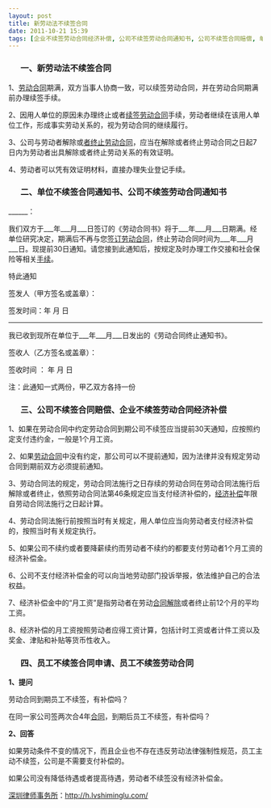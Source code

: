 ```yaml
---
layout: post
title: 新劳动法不续签合同
date: 2011-10-21 15:39
tags: [企业不续签劳动合同经济补偿, 公司不续签劳动合同通知书, 公司不续签合同赔偿, 单位不续签合同通知书, 合同, 员工不续签劳动合同, 员工不续签合同申请, 深圳劳动法律师网]
---
```

<ol>
<h3>一、新劳动法不续签合同</h3>
</ol>
1、<a href="http://h.lvshiminglu.com/law/tag/%e5%8a%b3%e5%8a%a8%e5%90%88%e5%90%8c" target="_blank">劳动合同</a>期满，双方当事人协商一致，可以续签劳动合同，并在劳动合同期满前办理续签手续。

2、因用人单位的原因未办理终止或者<a href="http://h.lvshiminglu.com/law/780.html" target="_blank">续签劳动合同</a>手续，劳动者继续在该用人单位工作，形成事实劳动关系的，视为劳动合同的继续履行。

3、公司与劳动者解除或<a href="http://h.lvshiminglu.com/law/tag/%E5%8A%B3%E5%8A%A8%E5%90%88%E5%90%8C%E7%BB%88%E6%AD%A2%E5%8D%8F%E8%AE%AE%E8%8C%83%E6%9C%AC" target="_blank">者终止劳动合同</a>，应当在解除或者终止劳动合同之日起7日内为劳动者出具解除或者终止劳动关系的有效证明。

4、劳动者可以凭有效证明材料，直接办理失业登记手续。
<ol>
<h3>二、单位不续签合同通知书、公司不续签劳动合同通知书</h3>
</ol>
______：

我们双方于___年___月___日签订的《劳动合同书》将于___年___月___日期满。经单位研究决定，期满后不再与您<a href="http://h.lvshiminglu.com/law/747.html" target="_blank">签订劳动合同</a>，终止劳动合同时间为___年___月___日。现提前30日通知。请您接到此通知后，按规定及时办理工作交接和社会保险等相关<a href="http://h.lvshiminglu.com/law/tag/%E7%A6%BB%E5%A9%9A%E6%89%8B%E7%BB%AD" target="_blank">手续</a>。

特此通知

签发人（甲方签名或盖章）：

签发时间：年  月  日

-------------------------------------------------------

我已收到现所在单位于___年___月___日发出的《劳动合同终止通知书》。

签收人（乙方签名或盖章）：

签收时间 ：     年   月   日

注：此通知一式两份，甲乙双方各持一份
<ol>
<h3>三、公司不续签合同赔偿、企业不续签劳动合同经济补偿</h3>
</ol>
1、如果在劳动合同中约定劳动合同到期公司不续签应当提前30天通知，应按照约定支付违约金，一般是1个月工资。

2、如果<a href="http://h.lvshiminglu.com/law/category/labor" target="_blank">劳动合同</a>中没有约定，那公司可以不提前通知，因为法律并没有规定劳动合同到期前双方必须提前通知。

3、劳动合同法的规定，劳动合同法施行之日存续的劳动合同在劳动合同法施行后解除或者终止，依照劳动合同法第46条规定应当支付经济补偿的，<a href="http://h.lvshiminglu.com/law/tag/%E5%90%88%E5%90%8C%E7%BB%88%E6%AD%A2%E7%BB%8F%E6%B5%8E%E8%A1%A5%E5%81%BF%E9%87%91" target="_blank">经济补偿</a>年限自劳动合同法施行之日起计算。

4、劳动合同法施行前按照当时有关规定，用人单位应当向劳动者支付经济补偿的，按照当时有关规定执行。

5、如果公司不续约或者要降薪续约而劳动者不续约的都要支付劳动者1个月工资的经济补偿金。

6、公司不支付经济补偿金的可以向当地劳动部门投诉举报，依法维护自己的合法权益。

7、经济补偿金中的“月工资”是指劳动者在劳动<a href="http://h.lvshiminglu.com/law/tag/%E5%90%88%E5%90%8C%E8%A7%A3%E9%99%A4%E5%90%88%E5%90%8C%E7%BB%88%E6%AD%A2" target="_blank">合同解除</a>或者终止前12个月的平均工资。

8、经济补偿的月工资按照劳动者应得工资计算，包括计时工资或者计件工资以及奖金、津贴和补贴等货币性收入。
<ol>
<h3>四、员工不续签合同申请、员工不续签劳动合同</h3>
</ol>
<strong>1、提问</strong>

劳动合同到期员工不续签，有补偿吗？

在同一家公司签两次合4年<a href="http://h.lvshiminglu.com/law/tag/%e5%90%88%e5%90%8c" target="_blank">合同</a>，到期后员工不续签，有补偿吗？

<strong>2、回答</strong>

如果劳动条件不变的情况下，而且企业也不存在违反劳动法律强制性规范，员工主动不续签，公司是不需要支付补偿的。

如果公司没有降低待遇或者提高待遇，劳动者不续签没有经济补偿金。

<a href="http://h.lvshiminglu.com/">深圳律师事务所</a>：<a href="http://h.lvshiminglu.com/">http://h.lvshiminglu.com/</a>

